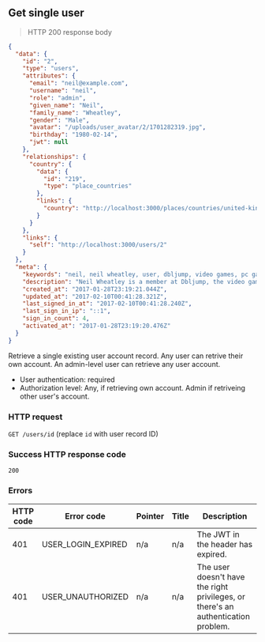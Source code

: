 ## Get single user

> HTTP 200 response body

```JSON
{
  "data": {
    "id": "2",
    "type": "users",
    "attributes": {
      "email": "neil@example.com",
      "username": "neil",
      "role": "admin",
      "given_name": "Neil",
      "family_name": "Wheatley",
      "gender": "Male",
      "avatar": "/uploads/user_avatar/2/1701282319.jpg",
      "birthday": "1980-02-14",
      "jwt": null
    },
    "relationships": {
      "country": {
        "data": {
          "id": "219",
          "type": "place_countries"
        },
        "links": {
          "country": "http://localhost:3000/places/countries/united-kingdom"
        }
      }
    },
    "links": {
      "self": "http://localhost:3000/users/2"
    }
  },
  "meta": {
    "keywords": "neil, neil wheatley, user, dbljump, video games, pc games, gaming",
    "description": "Neil Wheatley is a member at Dbljump, the video game reference.",
    "created_at": "2017-01-28T23:19:21.044Z",
    "updated_at": "2017-02-10T00:41:28.321Z",
    "last_signed_in_at": "2017-02-10T00:41:28.240Z",
    "last_sign_in_ip": "::1",
    "sign_in_count": 4,
    "activated_at": "2017-01-28T23:19:20.476Z"
  }
}
```

Retrieve a single existing user account record. Any user can retrive their own account. An admin-level user can retrieve any user account.

* User authentication: required
* Authorization level: Any, if retrieving own account. Admin if retriveing other user's account.

### HTTP request

`GET /users/id` (replace `id` with user record ID)

### Success HTTP response code

`200`

### Errors

HTTP code | Error code | Pointer | Title | Description
--------- | ---------- | ------- | ----- | -----------
401 | USER_LOGIN_EXPIRED | n/a | n/a | The JWT in the header has expired.
401 | USER_UNAUTHORIZED | n/a | n/a | The user doesn't have the right privileges, or there's an authentication problem.
